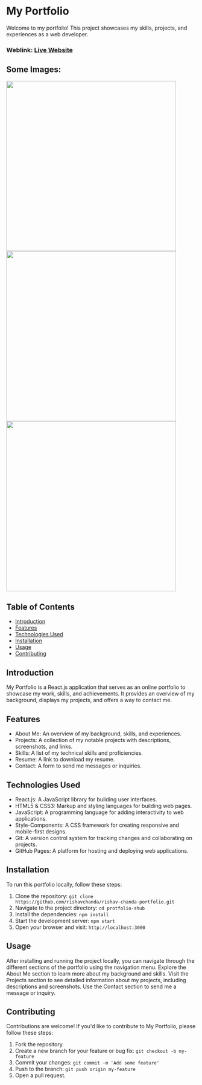 # My Portfolio
Welcome to my portfolio! This project showcases my skills, projects, and experiences as a web developer.

### Weblink: [Live Website](protfolio-shub.netlify.app)
## Some Images:
<img width="450px;" src="![Screenshot (133)](https://github.com/shubpreetkour/Protfolio/assets/172921349/56854672-5f57-4121-bbe9-35a0dc4ca300)"/>
<img width="450px;" src="![Screenshot (134)](https://github.com/shubpreetkour/Protfolio/assets/172921349/d5d26744-1114-4a83-9a03-52270cde3937)"/>
<img width="450px;" src="![Screenshot (135)](https://github.com/shubpreetkour/Protfolio/assets/172921349/a27fbd96-4d70-4e99-90f2-be18a6f8c835)"/>

## Table of Contents
- [Introduction](#introduction)
- [Features](#features)
- [Technologies Used](#technologies-used)
- [Installation](#installation)
- [Usage](#usage)
- [Contributing](#contributing)


## Introduction
My Portfolio is a React.js application that serves as an online portfolio to showcase my work, skills, and achievements. It provides an overview of my background, displays my projects, and offers a way to contact me.

## Features
- About Me: An overview of my background, skills, and experiences.
- Projects: A collection of my notable projects with descriptions, screenshots, and links.
- Skills: A list of my technical skills and proficiencies.
- Resume: A link to download my resume.
- Contact: A form to send me messages or inquiries.

## Technologies Used
- React.js: A JavaScript library for building user interfaces.
- HTML5 & CSS3: Markup and styling languages for building web pages.
- JavaScript: A programming language for adding interactivity to web applications.
- Style-Components: A CSS framework for creating responsive and mobile-first designs.
- Git: A version control system for tracking changes and collaborating on projects.
- GitHub Pages: A platform for hosting and deploying web applications.

## Installation
To run this portfolio locally, follow these steps:

1. Clone the repository: `git clone https://github.com/rishavchanda/rishav-chanda-portfolio.git`
2. Navigate to the project directory: `cd protfolio-shub`
3. Install the dependencies: `npm install`
4. Start the development server: `npm start`
5. Open your browser and visit: `http://localhost:3000`

## Usage
After installing and running the project locally, you can navigate through the different sections of the portfolio using the navigation menu. Explore the About Me section to learn more about my background and skills. Visit the Projects section to see detailed information about my projects, including descriptions and screenshots. Use the Contact section to send me a message or inquiry.

## Contributing
Contributions are welcome! If you'd like to contribute to My Portfolio, please follow these steps:

1. Fork the repository.
2. Create a new branch for your feature or bug fix: `git checkout -b my-feature`
3. Commit your changes: `git commit -m 'Add some feature'`
4. Push to the branch: `git push origin my-feature`
5. Open a pull request.



